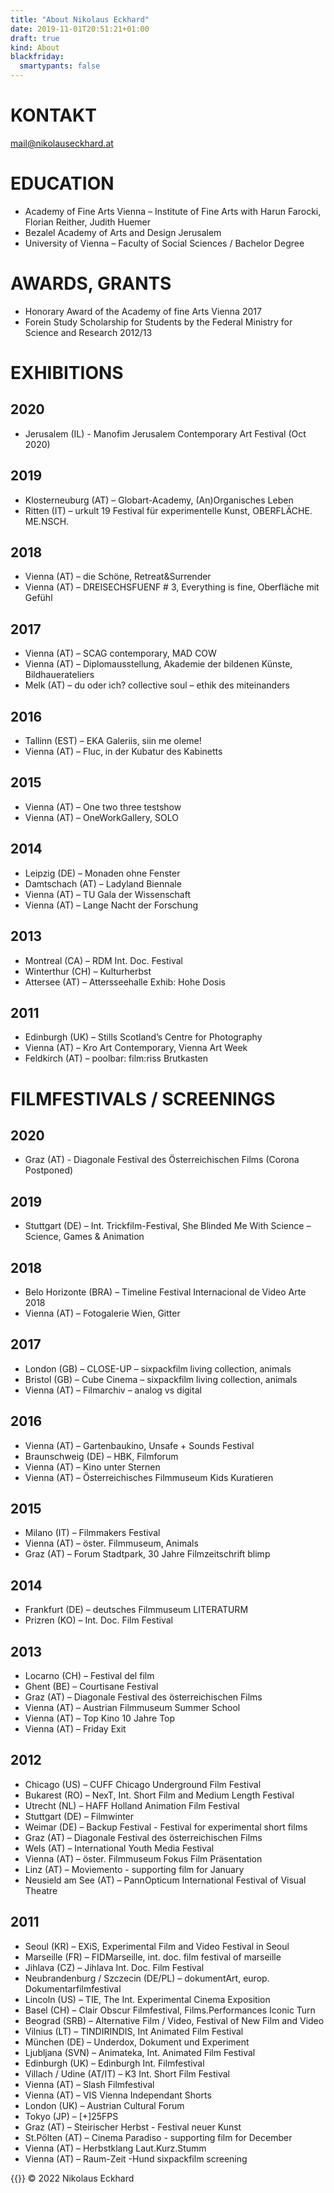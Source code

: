 ```yaml
---
title: "About Nikolaus Eckhard"
date: 2019-11-01T20:51:21+01:00
draft: true
kind: About
blackfriday:
  smartypants: false
---
```

# KONTAKT

mail@nikolauseckhard.at

# EDUCATION

* Academy of Fine Arts Vienna – Institute of Fine Arts with Harun Farocki, Florian Reither, Judith Huemer
* Bezalel Academy of Arts and Design Jerusalem
* University of Vienna – Faculty of Social Sciences / 
Bachelor Degree

# AWARDS, GRANTS

* Honorary Award of the Academy of fine Arts Vienna 2017
* Forein Study Scholarship for Students by the Federal Ministry for Science and Research 2012/13

# EXHIBITIONS

## 2020
* Jerusalem (IL) - Manofim Jerusalem Contemporary Art Festival (Oct 2020)

## 2019
* Klosterneuburg (AT) – Globart-Academy, (An)Organisches Leben
* Ritten (IT) – urkult 19 Festival für experimentelle Kunst, OBERFLÄCHE. ME.NSCH. 
## 2018
* Vienna (AT) – die Schöne, Retreat&Surrender
* Vienna (AT) – DREISECHSFUENF # 3, Everything is fine, Oberfläche mit Gefühl
## 2017
* Vienna (AT) – SCAG contemporary, MAD COW
* Vienna (AT) – Diplomausstellung, Akademie der bildenen Künste, Bildhauerateliers
* Melk (AT) – du oder ich? collective soul – ethik des miteinanders
## 2016
* Tallinn (EST) – EKA Galeriis, siin me oleme! 
* Vienna (AT) – Fluc, in der Kubatur des Kabinetts
## 2015
* Vienna (AT) – One two three testshow
* Vienna (AT) – OneWorkGallery, SOLO
## 2014
* Leipzig (DE) – Monaden ohne Fenster
* Damtschach (AT) – Ladyland Biennale
* Vienna (AT) – TU Gala der Wissenschaft
* Vienna (AT) – Lange Nacht der Forschung
## 2013
* Montreal (CA) – RDM Int. Doc. Festival
* Winterthur (CH) – Kulturherbst
* Attersee (AT) – Attersseehalle Exhib: Hohe Dosis 
## 2011
* Edinburgh (UK) – Stills Scotland’s Centre for Photography
* Vienna (AT) – Kro Art Contemporary, Vienna Art Week
* Feldkirch (AT) – poolbar: film:riss Brutkasten

# FILMFESTIVALS / SCREENINGS

## 2020
* Graz (AT) - Diagonale Festival des Österreichischen Films (Corona Postponed)

## 2019
* Stuttgart (DE) – Int. Trickfilm-Festival, She Blinded Me With Science – Science, Games & Animation

## 2018
* Belo Horizonte (BRA) – Timeline Festival Internacional de Video Arte 2018
* Vienna (AT) – Fotogalerie Wien, Gitter

## 2017
* London (GB) – CLOSE-UP – sixpackfilm living collection, animals 
* Bristol (GB) – Cube Cinema – sixpackfilm living collection, animals
* Vienna (AT) – Filmarchiv – analog vs digital

## 2016
* Vienna (AT) – Gartenbaukino, Unsafe + Sounds Festival 
* Braunschweig (DE) – HBK, Filmforum
* Vienna (AT) – Kino unter Sternen
* Vienna (AT) – Österreichisches Filmmuseum Kids Kuratieren

## 2015		
* Milano (IT) – Filmmakers Festival
* Vienna (AT) – öster. Filmmuseum, Animals
* Graz (AT) – Forum Stadtpark, 30 Jahre Filmzeitschrift blimp

## 2014
* Frankfurt (DE) – deutsches Filmmuseum LITERATURM
* Prizren (KO) – Int. Doc. Film Festival

## 2013
* Locarno (CH) – Festival del film
* Ghent (BE) – Courtisane Festival
* Graz (AT) –  Diagonale Festival des österreichischen Films
* Vienna (AT) – Austrian Filmmuseum Summer School
* Vienna (AT) – Top Kino 10 Jahre Top
* Vienna (AT) – Friday Exit 

## 2012 
* Chicago (US) – CUFF Chicago Underground Film Festival
* Bukarest (RO) – NexT, Int. Short Film and Medium Length Festival 
* Utrecht (NL) – HAFF Holland Animation Film Festival 
* Stuttgart (DE) – Filmwinter 	
* Weimar (DE) – Backup Festival - Festival for experimental short films 
* Graz (AT) – Diagonale Festival des österreichischen Films
* Wels (AT) – International Youth Media Festival
* Vienna (AT) – öster. Filmmuseum Fokus Film Präsentation
* Linz (AT) – Moviemento - supporting film for January
* Neusield am See (AT) – PannOpticum International Festival of Visual Theatre 
	 	
## 2011
* Seoul (KR) – EXiS, Experimental Film and Video Festival in Seoul
* Marseille (FR) – FIDMarseille, int. doc. film festival of marseille
* Jihlava (CZ) – Jihlava Int. Doc. Film Festival
* Neubrandenburg / Szczecin (DE/PL) – dokumentArt, europ. Dokumentarfilmfestival
* Lincoln (US) – TIE, The Int. Experimental Cinema Exposition
* Basel (CH) – Clair Obscur Filmfestival, Films.Performances Iconic Turn
* Beograd (SRB) – Alternative Film / Video, Festival of New Film and Video 
* Vilnius (LT) – TINDIRINDIS, Int Animated Film Festival
* München (DE) – Underdox, Dokument und Experiment
* Ljubljana (SVN) – Animateka, Int. Animated Film Festival
* Edinburgh (UK) – Edinburgh Int. Filmfestival
* Villach / Udine (AT/IT) – K3 Int. Short Film Festival 
* Vienna (AT) – Slash Filmfestival 
* Vienna (AT) – VIS Vienna Independant Shorts
* London (UK) – Austrian Cultural Forum
* Tokyo (JP) – [+]25FPS
* Graz (AT) – Steirischer Herbst - Festival neuer Kunst
* St.Pölten (AT) – Cinema Paradiso - supporting film for December
* Vienna (AT) – Herbstklang Laut.Kurz.Stumm
* Vienna (AT) – Raum-Zeit -Hund sixpackfilm screening

{{<space>}}
© 2022 Nikolaus Eckhard